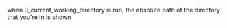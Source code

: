 when 0_current_working_directory is run, the absolute path of the directory that you're in is shown

